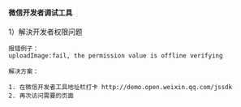 #### 微信开发者调试工具

1）解決开发者权限问题

```
报错例子：
uploadImage:fail, the permission value is offline verifying

解决方案：

1. 在微信开发者工具地址栏打卡 http://demo.open.weixin.qq.com/jssdk
2. 再次访问需要的页面
```

